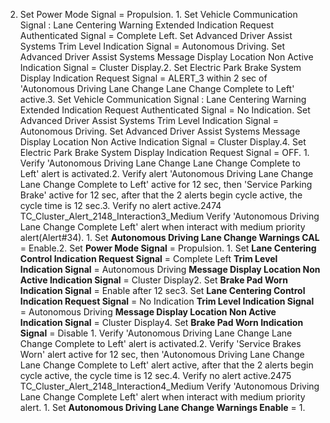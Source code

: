 2. Set Power Mode Signal = Propulsion. 1. Set Vehicle Communication Signal : Lane Centering Warning Extended Indication Request Authenticated Signal = Complete Left. Set Advanced Driver Assist Systems Trim Level Indication Signal = Autonomous Driving. Set Advanced Driver Assist Systems Message Display Location Non Active Indication Signal = Cluster Display.2. Set Electric Park Brake System Display Indication Request Signal = ALERT_3 within 2 sec of 'Autonomous Driving Lane Change Lane Change Complete to Left' active.3. Set Vehicle Communication Signal : Lane Centering Warning Extended Indication Request Authenticated Signal = No Indication. Set Advanced Driver Assist Systems Trim Level Indication Signal = Autonomous Driving. Set Advanced Driver Assist Systems Message Display Location Non Active Indication Signal = Cluster Display.4. Set Electric Park Brake System Display Indication Request Signal = OFF. 1. Verify 'Autonomous Driving Lane Change Lane Change Complete to Left' alert is activated.2. Verify alert 'Autonomous Driving Lane Change Lane Change Complete to Left' active for 12 sec, then 'Service Parking Brake' active for 12 sec, after that the 2 alerts begin cycle active, the cycle time is 12 sec.3. Verify no alert active.2474 TC_Cluster_Alert_2148_Interaction3_Medium Verify 'Autonomous Driving Lane Change Complete Left' alert when interact with medium priority alert(Alert#34). 1. Set **Autonomous Driving Lane Change Warnings CAL** = Enable.2. Set **Power Mode Signal** = Propulsion. 1. Set **Lane Centering Control Indication Request Signal** = Complete Left **Trim Level Indication Signal** = Autonomous Driving **Message Display Location Non Active Indication Signal** = Cluster Display2. Set **Brake Pad Worn Indication Signal** = Enable after 12 sec3. Set **Lane Centering Control Indication Request Signal** = No Indication **Trim Level Indication Signal** = Autonomous Driving **Message Display Location Non Active Indication Signal** = Cluster Display4. Set **Brake Pad Worn Indication Signal** = Disable 1. Verify 'Autonomous Driving Lane Change Lane Change Complete to Left' alert is activated.2. Verify 'Service Brakes Worn' alert active for 12 sec, then 'Autonomous Driving Lane Change Lane Change Complete to Left' alert active, after that the 2 alerts begin cycle active, the cycle time is 12 sec.4. Verify no alert active.2475 TC_Cluster_Alert_2148_Interaction4_Medium Verify 'Autonomous Driving Lane Change Complete Left' alert when interact with medium priority alert. 1. Set **Autonomous Driving Lane Change Warnings Enable** = 1.